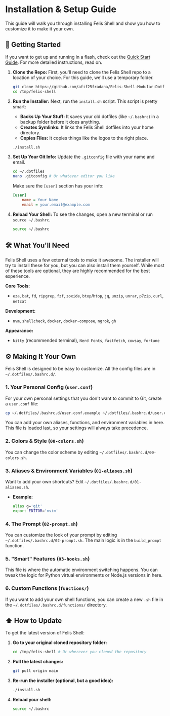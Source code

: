 # Installation & Setup Guide

This guide will walk you through installing Felis Shell and show you how to customize it to make it your own.

## 🚀 Getting Started

If you want to get up and running in a flash, check out the [Quick Start Guide](quick-start.md). For more detailed instructions, read on.

1.  **Clone the Repo:**
    First, you'll need to clone the Felis Shell repo to a location of your choice. For this guide, we'll use a temporary folder.
    ```bash
    git clone https://github.com/afif25fradana/Felis-Shell-Modular-Dotfile.git /tmp/felis-shell
    cd /tmp/felis-shell
    ```

2.  **Run the Installer:**
    Next, run the `install.sh` script. This script is pretty smart:
    *   **Backs Up Your Stuff:** It saves your old dotfiles (like `~/.bashrc`) in a backup folder before it does anything.
    *   **Creates Symlinks:** It links the Felis Shell dotfiles into your home directory.
    *   **Copies Files:** It copies things like the logos to the right place.

    ```bash
    ./install.sh
    ```

3.  **Set Up Your Git Info:**
    Update the `.gitconfig` file with your name and email.
    ```bash
    cd ~/.dotfiles
    nano .gitconfig # Or whatever editor you like
    ```
    Make sure the `[user]` section has your info:
    ```ini
    [user]
        name = Your Name
        email = your.email@example.com
    ```

4.  **Reload Your Shell:**
    To see the changes, open a new terminal or run `source ~/.bashrc`.
    ```bash
    source ~/.bashrc
    ```

## 🛠️ What You'll Need

Felis Shell uses a few external tools to make it awesome. The installer will try to install these for you, but you can also install them yourself. While most of these tools are optional, they are highly recommended for the best experience.

**Core Tools:**
- `eza`, `bat`, `fd`, `ripgrep`, `fzf`, `zoxide`, `btop`/`htop`, `jq`, `unzip`, `unrar`, `p7zip`, `curl`, `netcat`

**Development:**
- `nvm`, `shellcheck`, `docker`, `docker-compose`, `ngrok`, `gh`

**Appearance:**
- `kitty` (recommended terminal), `Nerd Fonts`, `fastfetch`, `cowsay`, `fortune`

## ⚙️ Making It Your Own

Felis Shell is designed to be easy to customize. All the config files are in `~/.dotfiles/.bashrc.d/`.

### 1. Your Personal Config (`user.conf`)
For your own personal settings that you don't want to commit to Git, create a `user.conf` file:
```bash
cp ~/.dotfiles/.bashrc.d/user.conf.example ~/.dotfiles/.bashrc.d/user.conf
```
You can add your own aliases, functions, and environment variables in here. This file is loaded last, so your settings will always take precedence.

### 2. Colors & Style (`00-colors.sh`)
You can change the color scheme by editing `~/.dotfiles/.bashrc.d/00-colors.sh`.

### 3. Aliases & Environment Variables (`01-aliases.sh`)
Want to add your own shortcuts? Edit `~/.dotfiles/.bashrc.d/01-aliases.sh`.
*   **Example:**
    ```bash
    alias g='git'
    export EDITOR='nvim'
    ```

### 4. The Prompt (`02-prompt.sh`)
You can customize the look of your prompt by editing `~/.dotfiles/.bashrc.d/02-prompt.sh`. The main logic is in the `build_prompt` function.

### 5. "Smart" Features (`03-hooks.sh`)
This file is where the automatic environment switching happens. You can tweak the logic for Python virtual environments or Node.js versions in here.

### 6. Custom Functions (`functions/`)
If you want to add your own shell functions, you can create a new `.sh` file in the `~/.dotfiles/.bashrc.d/functions/` directory.

## ⬆️ How to Update

To get the latest version of Felis Shell:

1.  **Go to your original cloned repository folder:**
    ```bash
    cd /tmp/felis-shell # Or wherever you cloned the repository
    ```
2.  **Pull the latest changes:**
    ```bash
    git pull origin main
    ```
3.  **Re-run the installer (optional, but a good idea):**
    ```bash
    ./install.sh
    ```
4.  **Reload your shell:**
    ```bash
    source ~/.bashrc
